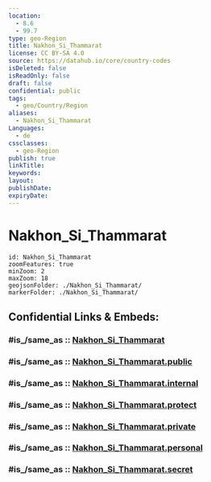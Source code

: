 ```yaml
---
location:
  - 8.6
  - 99.7
type: geo-Region
title: Nakhon_Si_Thammarat
license: CC BY-SA 4.0
source: https://datahub.io/core/country-codes
isDeleted: false
isReadOnly: false
draft: false
confidential: public
tags:
  - geo/Country/Region
aliases:
  - Nakhon_Si_Thammarat
Languages:
  - de
cssclasses:
  - geo-Region
publish: true
linkTitle:
keywords:
layout:
publishDate:
expiryDate:
---
```


# Nakhon_Si_Thammarat

```leaflet
id: Nakhon_Si_Thammarat
zoomFeatures: true 
minZoom: 2 
maxZoom: 18
geojsonFolder: ./Nakhon_Si_Thammarat/
markerFolder: ./Nakhon_Si_Thammarat/
```


## Confidential Links & Embeds: 

### #is_/same_as :: [Nakhon_Si_Thammarat](/_Standards/Earth/Continent/Asia/Asia~South~East/Thailand/Provinces~Thailand/Nakhon_Si_Thammarat.md) 

### #is_/same_as :: [Nakhon_Si_Thammarat.public](/_public/Earth/Continent/Asia/Asia~South~East/Thailand/Provinces~Thailand/Nakhon_Si_Thammarat.public.md) 

### #is_/same_as :: [Nakhon_Si_Thammarat.internal](/_internal/Earth/Continent/Asia/Asia~South~East/Thailand/Provinces~Thailand/Nakhon_Si_Thammarat.internal.md) 

### #is_/same_as :: [Nakhon_Si_Thammarat.protect](/_protect/Earth/Continent/Asia/Asia~South~East/Thailand/Provinces~Thailand/Nakhon_Si_Thammarat.protect.md) 

### #is_/same_as :: [Nakhon_Si_Thammarat.private](/_private/Earth/Continent/Asia/Asia~South~East/Thailand/Provinces~Thailand/Nakhon_Si_Thammarat.private.md) 

### #is_/same_as :: [Nakhon_Si_Thammarat.personal](/_personal/Earth/Continent/Asia/Asia~South~East/Thailand/Provinces~Thailand/Nakhon_Si_Thammarat.personal.md) 

### #is_/same_as :: [Nakhon_Si_Thammarat.secret](/_secret/Earth/Continent/Asia/Asia~South~East/Thailand/Provinces~Thailand/Nakhon_Si_Thammarat.secret.md)

